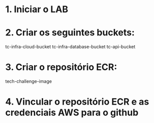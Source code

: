 # 1. Iniciar o LAB
# 2. Criar os seguintes buckets:
  tc-infra-cloud-bucket
  tc-infra-database-bucket
  tc-api-bucket
# 3. Criar o repositório ECR:
  tech-challenge-image
# 4. Vincular o repositório ECR e as credenciais AWS para o github